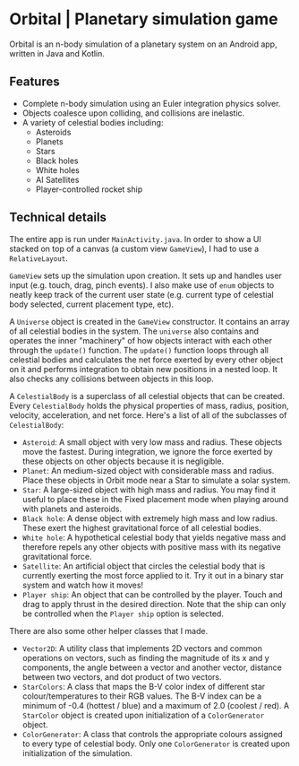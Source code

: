 # Orbital | Planetary simulation game
Orbital is an n-body simulation of a planetary system on an Android app, written in Java and Kotlin.
## Features
- Complete n-body simulation using an Euler integration physics solver.
- Objects coalesce upon colliding, and collisions are inelastic.
- A variety of celestial bodies including:
	- Asteroids
	- Planets
	- Stars
	- Black holes
	- White holes
	- AI Satellites
	- Player-controlled rocket ship

## Technical details
The entire app is run under `MainActivity.java`. In order to show a UI stacked on top of a canvas (a custom view `GameView`), I had to use a `RelativeLayout`. 

`GameView` sets up the simulation upon creation. It sets up and handles user input (e.g. touch, drag, pinch events). I also make use of `enum` objects to neatly keep track of the current user state (e.g. current type of celestial body selected, current placement type, etc). 

A `Universe` object is created in the `GameView` constructor. It contains an array of all celestial bodies in the system. The `universe` also contains and operates the inner "machinery" of how objects interact with each other through the `update()` function. The `update()` function loops through all celestial bodies and calculates the net force exerted by every other object on it and performs integration to obtain new positions in a nested loop. It also checks any collisions between objects in this loop. 

A `CelestialBody` is a superclass of all celestial objects that can be created. Every `CelestialBody` holds the physical properties of mass, radius, position, velocity, acceleration, and net force. Here's a list of all of the subclasses of `CelestialBody`:
- `Asteroid`: A small object with very low mass and radius. These objects move the fastest. During integration, we ignore the force exerted by these objects on other objects because it is negligible.
- `Planet`: An medium-sized object with considerable mass and radius. Place these objects in Orbit mode near a Star to simulate a solar system. 
- `Star`: A large-sized object with high mass and radius. You may find it useful to place these in the Fixed placement mode when playing around with planets and asteroids.
- `Black hole`: A dense object with extremely high mass and low radius. These exert the highest gravitational force of all celestial bodies.
- `White hole`: A hypothetical celestial body that yields negative mass and therefore repels any other objects with positive mass with its negative gravitational force.
- `Satellite`: An artificial object that circles the celestial body that is currently exerting the most force applied to it. Try it out in a binary star system and watch how it moves!
- `Player ship`: An object that can be controlled by the player. Touch and drag to apply thrust in the desired direction. Note that the ship can only be controlled when the `Player ship` option is selected.

There are also some other helper classes that I made.
- `Vector2D`: A utility class that implements 2D vectors and common operations on vectors, such as finding the magnitude of its x and y components, the angle between a vector and another vector, distance between two vectors, and dot product of two vectors.
- `StarColors`: A class that maps the B-V color index of different star colour/temperatures to their RGB values. The B-V index can be a minimum of -0.4 (hottest / blue) and a maximum of 2.0 (coolest / red). A `StarColor` object is created upon initialization of a `ColorGenerator` object.
- `ColorGenerator`: A class that controls the appropriate colours assigned to every type of celestial body. Only one `ColorGenerator` is created upon initialization of the simulation.

